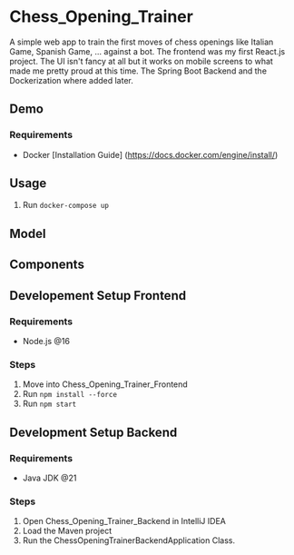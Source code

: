 # Chess_Opening_Trainer
A simple web app to train the first moves of chess openings like Italian Game, Spanish Game, ... against a bot.
The frontend was my first React.js project. The UI isn't fancy at all but it works on mobile screens to what made me pretty proud at this time. The Spring Boot Backend and the Dockerization where added later.

## Demo

### Requirements
- Docker [Installation Guide] (https://docs.docker.com/engine/install/)

## Usage
1. Run `docker-compose up`

## Model

## Components

## Developement Setup Frontend

### Requirements
- Node.js @16

### Steps
1. Move into Chess_Opening_Trainer_Frontend
2. Run `npm install --force`
3. Run `npm start`

## Development Setup Backend

### Requirements 
- Java JDK @21

### Steps
1. Open Chess_Opening_Trainer_Backend in IntelliJ IDEA
2. Load the Maven project
3. Run the ChessOpeningTrainerBackendApplication Class.